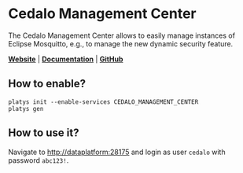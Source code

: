# Cedalo Management Center

The Cedalo Management Center allows to easily manage instances of Eclipse Mosquitto, e.g., to manage the new dynamic security feature.

**[Website](https://cedalo.com/)** | **[Documentation](https://docs.cedalo.com/management-center/2.2/mc-overview/)** | **[GitHub](https://github.com/cedalo/management-center)**

## How to enable?

```
platys init --enable-services CEDALO_MANAGEMENT_CENTER
platys gen
```

## How to use it?

Navigate to <http://dataplatform:28175> and login as user `cedalo` with password `abc123!`.